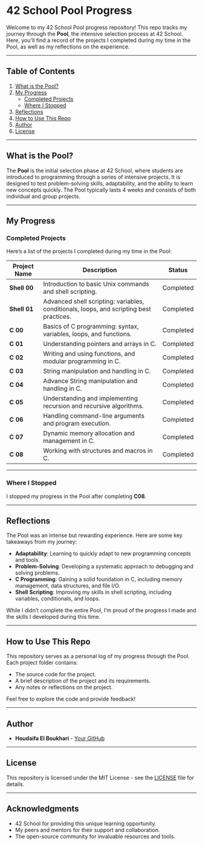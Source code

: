 # 42 School Pool Progress

Welcome to my 42 School Pool progress repository! This repo tracks my journey through the **Pool**, the intensive selection process at 42 School. Here, you'll find a record of the projects I completed during my time in the Pool, as well as my reflections on the experience.

---

## Table of Contents

1. [What is the Pool?](#what-is-the-pool)
2. [My Progress](#my-progress)
   - [Completed Projects](#completed-projects)
   - [Where I Stopped](#where-i-stopped)
3. [Reflections](#reflections)
4. [How to Use This Repo](#how-to-use-this-repo)
5. [Author](#author)
6. [License](#license)

---

## What is the Pool?

The **Pool** is the initial selection phase at 42 School, where students are introduced to programming through a series of intensive projects. It is designed to test problem-solving skills, adaptability, and the ability to learn new concepts quickly. The Pool typically lasts 4 weeks and consists of both individual and group projects.

---

## My Progress

### Completed Projects

Here’s a list of the projects I completed during my time in the Pool:

| Project Name       | Description                                                                                | Status      |
|--------------------|--------------------------------------------------------------------------------------------|-------------|
| **Shell 00**       | Introduction to basic Unix commands and shell scripting.                                   |  Completed  |
| **Shell 01**       | Advanced shell scripting: variables, conditionals, loops, and scripting best practices.    | Completed   |
| **C 00**           | Basics of C programming: syntax, variables, loops, and functions.                          | Completed   |
| **C 01**           | Understanding pointers and arrays in C.                                                    | Completed   |
| **C 02**           | Writing and using functions, and modular programming in C.                                 | Completed   |
| **C 03**           | String manipulation and handling in C.                                                     | Completed   |
| **C 04**           | Advance String manipulation and handling in C.                                             | Completed   |
| **C 05**           | Understanding and implementing recursion and recursive algorithms.                         | Completed   |
| **C 06**           | Handling command-line arguments and program execution.                                     | Completed   |
| **C 07**           | Dynamic memory allocation and management in C.                                             | Completed   |
| **C 08**           | Working with structures and macros in C.                                                   | Completed   |

---

### Where I Stopped

I stopped my progress in the Pool after completing **C08**.

---

## Reflections

The Pool was an intense but rewarding experience. Here are some key takeaways from my journey:

- **Adaptability**: Learning to quickly adapt to new programming concepts and tools.
- **Problem-Solving**: Developing a systematic approach to debugging and solving problems.
- **C Programming**: Gaining a solid foundation in C, including memory management, data structures, and file I/O.
- **Shell Scripting**: Improving my skills in shell scripting, including variables, conditionals, and loops.

While I didn’t complete the entire Pool, I’m proud of the progress I made and the skills I developed during this time.

---

## How to Use This Repo

This repository serves as a personal log of my progress through the Pool. Each project folder contains:

- The source code for the project.
- A brief description of the project and its requirements.
- Any notes or reflections on the project.

Feel free to explore the code and provide feedback!

---

## Author

- **Houdaifa El Boukhari** - [Your GitHub](https://github.com/houdaifa-boukhari)

---

## License

This repository is licensed under the MIT License - see the [LICENSE](LICENSE) file for details.

---

## Acknowledgments

- 42 School for providing this unique learning opportunity.
- My peers and mentors for their support and collaboration.
- The open-source community for invaluable resources and tools.
